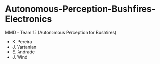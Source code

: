 # Autonomous-Perception-Bushfires-Electronics
MMD - Team 15 (Autonomous Perception for Bushfires)
- K. Pereira
- J. Vartanian
- E. Andrade
- J.  Wind
